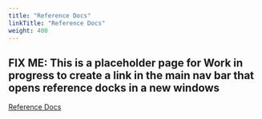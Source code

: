 ```yaml
---
title: "Reference Docs"
linkTitle: "Reference Docs"
weight: 400
---
```

## FIX ME: This is a placeholder page for Work in progress to create a link in the main nav bar that opens reference docks in a new windows
<a href="https://darcyai.github.io/darcyai/" target="__blank">Reference Docs</a>
